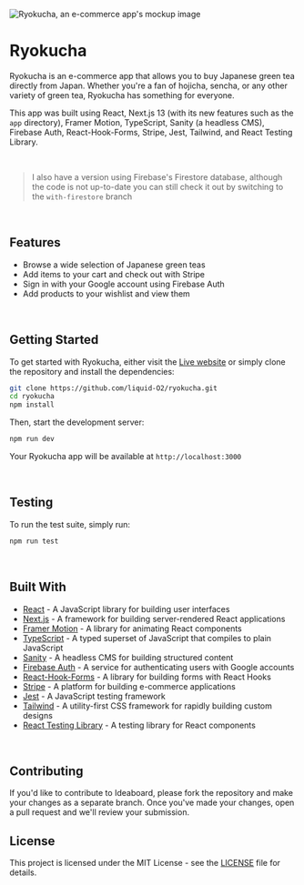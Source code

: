 ![Ryokucha, an e-commerce app's mockup image](https://cdn.sanity.io/images/lo6epx6n/production/8d3bb3414e12ba007586ffe959a1a66cc947cd4b-6000x4500.jpg)

# Ryokucha

Ryokucha is an e-commerce app that allows you to buy Japanese green tea directly from Japan. Whether you're a fan of hojicha, sencha, or any other variety of green tea, Ryokucha has something for everyone.

This app was built using React, Next.js 13 (with its new features such as the `app` directory), Framer Motion, TypeScript, Sanity (a headless CMS), Firebase Auth, React-Hook-Forms, Stripe, Jest, Tailwind, and React Testing Library.

<br>

> I also have a version using Firebase's Firestore database, although the code is not up-to-date you can still check it out by switching to the
> `with-firestore` branch

<br>

## Features

- Browse a wide selection of Japanese green teas
- Add items to your cart and check out with Stripe
- Sign in with your Google account using Firebase Auth
- Add products to your wishlist and view them

<br>

## Getting Started

To get started with Ryokucha, either visit the [Live website](https://ryokucha.vercel.app/) 
or simply clone the repository and install the dependencies:

```bash
git clone https://github.com/liquid-O2/ryokucha.git
cd ryokucha
npm install
```

Then, start the development server:
```bash
npm run dev
```

Your Ryokucha app will be available at `http://localhost:3000`

<br>

## Testing
To run the test suite, simply run:
```bash
npm run test
```

<br>

## Built With

- [React](https://reactjs.org/) - A JavaScript library for building user interfaces
- [Next.js](https://nextjs.org/) - A framework for building server-rendered React applications
- [Framer Motion](https://www.framer.com/motion/) - A library for animating React components
- [TypeScript](https://www.typescriptlang.org/) - A typed superset of JavaScript that compiles to plain JavaScript
- [Sanity](https://www.sanity.io/) - A headless CMS for building structured content
- [Firebase Auth](https://firebase.google.com/docs/auth) - A service for authenticating users with Google accounts
- [React-Hook-Forms](https://react-hook-form.com/) - A library for building forms with React Hooks
- [Stripe](https://stripe.com/) - A platform for building e-commerce applications
- [Jest](https://jestjs.io/) - A JavaScript testing framework
- [Tailwind](https://tailwindcss.com/) - A utility-first CSS framework for rapidly building custom designs
- [React Testing Library](https://testing-library.com/docs/react-testing-library/intro) - A testing library for React components

<br>

## Contributing
If you'd like to contribute to Ideaboard, please fork the repository and make your changes as a separate branch. Once you've made your changes, open a pull request and we'll review your submission.

## License
This project is licensed under the MIT License - see the [LICENSE]() file for details.
